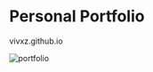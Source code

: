 # Personal Portfolio
vivxz.github.io  

![portfolio](https://vivs-portfolio.s3-us-west-1.amazonaws.com/demo.png)

